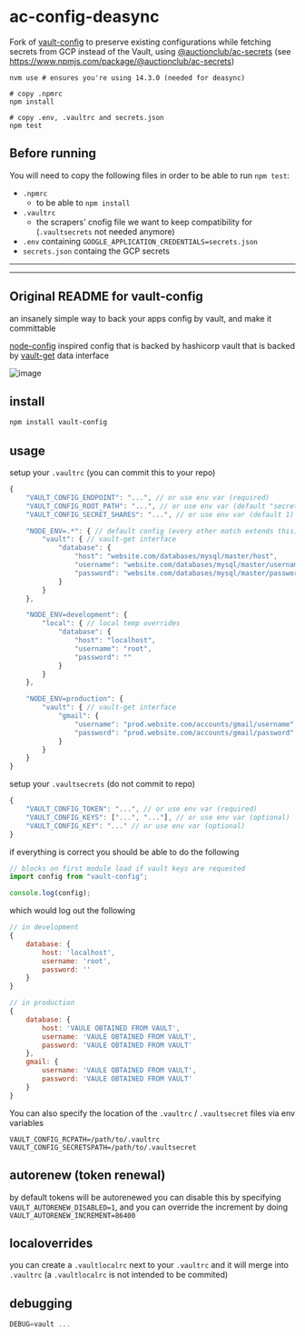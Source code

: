 # ac-config-deasync

Fork of [vault-config](https://github.com/icodeforlove/vault-config) to preserve existing configurations while fetching secrets from GCP instead of the Vault, using [@auctionclub/ac-secrets](https://github.com/arsnexus/ac-secrets) (see https://www.npmjs.com/package/@auctionclub/ac-secrets)

```
nvm use # ensures you're using 14.3.0 (needed for deasync)

# copy .npmrc
npm install

# copy .env, .vaultrc and secrets.json
npm test
```

## Before running

You will need to copy the following files in order to be able to run `npm test`:

- `.npmrc`
  - to be able to `npm install`
- `.vaultrc`
  - the scrapers' cnofig file we want to keep compatibility for (`.vaultsecrets` not needed anymore)
- `.env` containing `GOOGLE_APPLICATION_CREDENTIALS=secrets.json`
- `secrets.json` containg the GCP secrets

---

---

## Original README for vault-config

an insanely simple way to back your apps config by vault, and make it committable

[node-config](https://github.com/lorenwest/node-config) inspired config that is backed by hashicorp vault that is backed by [vault-get](https://github.com/icodeforlove/vault-get) data interface

![image](https://img42.com/grqHE+)

## install

```bash
npm install vault-config
```

## usage

setup your `.vaultrc` (you can commit this to your repo)

```javascript
{
	"VAULT_CONFIG_ENDPOINT": "...", // or use env var (required)
	"VAULT_CONFIG_ROOT_PATH": "...", // or use env var (default "secret")
	"VAULT_CONFIG_SECRET_SHARES": "...", // or use env var (default 1)

	"NODE_ENV=.*": { // default config (every other match extends this)
		"vault": { // vault-get interface
			"database": {
				"host": "website.com/databases/mysql/master/host",
				"username": "website.com/databases/mysql/master/username",
				"password": "website.com/databases/mysql/master/password"
			}
		}
	},

	"NODE_ENV=development": {
		"local": { // local temp overrides
			"database": {
				"host": "localhost",
				"username": "root",
				"password": ""
			}
		}
	},

	"NODE_ENV=production": {
		"vault": { // vault-get interface
			"gmail": {
				"username": "prod.website.com/accounts/gmail/username",
				"password": "prod.website.com/accounts/gmail/password"
			}
		}
	}
}
```

setup your `.vaultsecrets` (do not commit to repo)

```javascript
{
	"VAULT_CONFIG_TOKEN": "...", // or use env var (required)
	"VAULT_CONFIG_KEYS": ["...", "..."], // or use env var (optional)
	"VAULT_CONFIG_KEY": "..." // or use env var (optional)
}
```

if everything is correct you should be able to do the following

```javascript
// blocks on first module load if vault keys are requested
import config from "vault-config";

console.log(config);
```

which would log out the following

```javascript
// in development
{
	database: {
		host: 'localhost',
		username: 'root',
		password: ''
	}
}

// in production
{
	database: {
		host: 'VAULE OBTAINED FROM VAULT',
		username: 'VAULE OBTAINED FROM VAULT',
		password: 'VAULE OBTAINED FROM VAULT'
	},
	gmail: {
		username: 'VAULE OBTAINED FROM VAULT',
		password: 'VAULE OBTAINED FROM VAULT'
	}
}
```

You can also specify the location of the `.vaultrc` / `.vaultsecret` files via env variables

```
VAULT_CONFIG_RCPATH=/path/to/.vaultrc
VAULT_CONFIG_SECRETSPATH=/path/to/.vaultsecret
```

## autorenew (token renewal)

by default tokens will be autorenewed you can disable this by specifying `VAULT_AUTORENEW_DISABLED=1`, and you can override the increment by doing `VAULT_AUTORENEW_INCREMENT=86400`

## localoverrides

you can create a `.vaultlocalrc` next to your `.vaultrc` and it will merge into `.vaultrc` (a `.vaultlocalrc` is not intended to be commited)

## debugging

```javascript
DEBUG=vault ...
```
